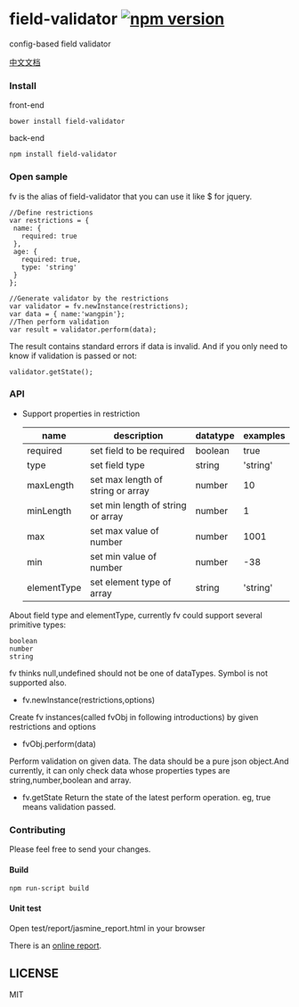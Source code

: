 # field-validator [![npm version](https://badge.fury.io/js/field-validator.svg)](http://badge.fury.io/js/field-validator)
config-based field validator

[中文文档](https://github.com/field-validator/field-validator/blob/master/README_zh.md)

### Install

front-end
```
bower install field-validator
```
back-end
```
npm install field-validator
```

### Open sample

fv is the alias of field-validator that you can use it like $ for jquery.

 ```
//Define restrictions
var restrictions = {
  name: {
    required: true
  },
  age: {
    required: true,
    type: 'string'
  }
};

//Generate validator by the restrictions
var validator = fv.newInstance(restrictions);
var data = { name:'wangpin'};
//Then perform validation
var result = validator.perform(data);

```

The result contains standard errors if data is invalid. And if you only need to know if validation is passed or not:
```
validator.getState();
```

### API
* Support properties in restriction

  |name|description|datatype|examples
  |-----|----------|---------|-------
  |required|set field to be required |boolean|true
  |type|set field type|string|'string'
  |maxLength|set max length of string or array|number|10
  |minLength|set min length of string or array|number|1
  |max|set max value of number|number|1001
  |min|set min value of number|number|-38
  |elementType|set element type of array|string|'string'

 About field type and elementType, currently fv could support several primitive types:
 ```
 boolean
 number
 string
 ```
 fv thinks null,undefined should not be one of dataTypes. Symbol is not supported also.

 * fv.newInstance(restrictions,options)

 Create fv instances(called fvObj in following introductions) by given restrictions and options

 * fvObj.perform(data)

 Perform validation on given data. The data should be a pure json object.And currently, it can only check data whose properties types are string,number,boolean and array.

 * fv.getState
 Return the state of the latest perform operation. eg, true means validation passed.



### Contributing
Please feel free to send your changes.

#### Build
```
npm run-script build
```

#### Unit test

Open test/report/jasmine_report.html in your browser

There is an [online report](http://field-validator.github.io/test/report/jasmine_report.online.html).


## LICENSE

MIT
